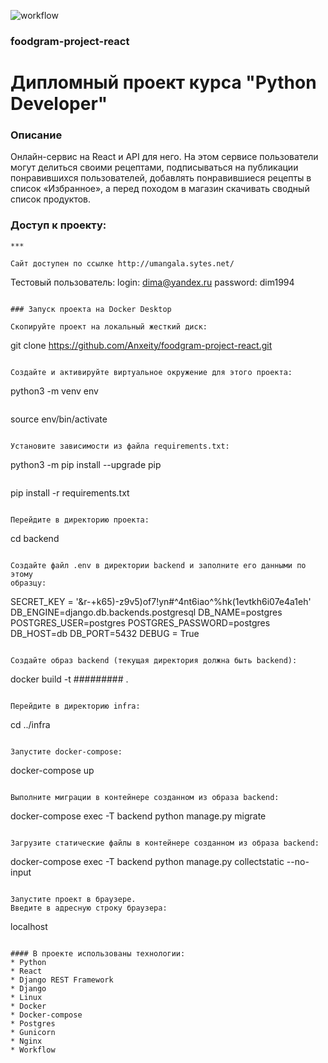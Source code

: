 ![workflow](https://github.com/Anxeity/foodgram-project-react/actions/workflows/foodgram_workflow.yml/badge.svg?)

### foodgram-project-react

# Дипломный проект курса "Python Developer"



### Описание

Онлайн-сервис на React и API для него. На этом сервисе пользователи 
могут делиться своими рецептами, подписываться на публикации понравившихся пользователей, добавлять понравившиеся рецепты в список «Избранное», 
а перед походом в магазин скачивать сводный список продуктов.

### Доступ к проекту:
```
***

Сайт доступен по ссылке http://umangala.sytes.net/

```
Тестовый пользователь:
login: dima@yandex.ru
password: dim1994
```

### Запуск проекта на Docker Desktop

Скопируйте проект на локальный жесткий диск:

```
git clone https://github.com/Anxeity/foodgram-project-react.git
```

Cоздайте и активируйте виртуальное окружение для этого проекта:

```
python3 -m venv env
```

```
source env/bin/activate
```

Установите зависимости из файла requirements.txt:

```
python3 -m pip install --upgrade pip
```

```
pip install -r requirements.txt
```

Перейдите в директорию проекта:

```
cd backend
```

Создайте файл .env в директории backend и заполните его данными по этому 
образцу:

```
SECRET_KEY = '&r-+k65)-z9v5)of7!yn#^4nt6iao^%hk(1evtkh6i07e4a1eh'
DB_ENGINE=django.db.backends.postgresql
DB_NAME=postgres
POSTGRES_USER=postgres
POSTGRES_PASSWORD=postgres
DB_HOST=db
DB_PORT=5432
DEBUG = True
```

Создайте образ backend (текущая директория должна быть backend):

```
docker build -t ######### .
```

Перейдите в директорию infra:

```
cd ../infra
```

Запустите docker-compose:

```
docker-compose up
```

Выполните миграции в контейнере созданном из образа backend:

```
docker-compose exec -T backend python manage.py migrate
```

Загрузите статические файлы в контейнере созданном из образа backend:

```
docker-compose exec -T backend python manage.py collectstatic --no-input
```

Запустите проект в браузере.
Введите в адресную строку браузера:

```
localhost
```

#### В проекте использованы технологии:
* Python
* React
* Django REST Framework
* Django
* Linux
* Docker
* Docker-compose
* Postgres
* Gunicorn
* Nginx
* Workflow

